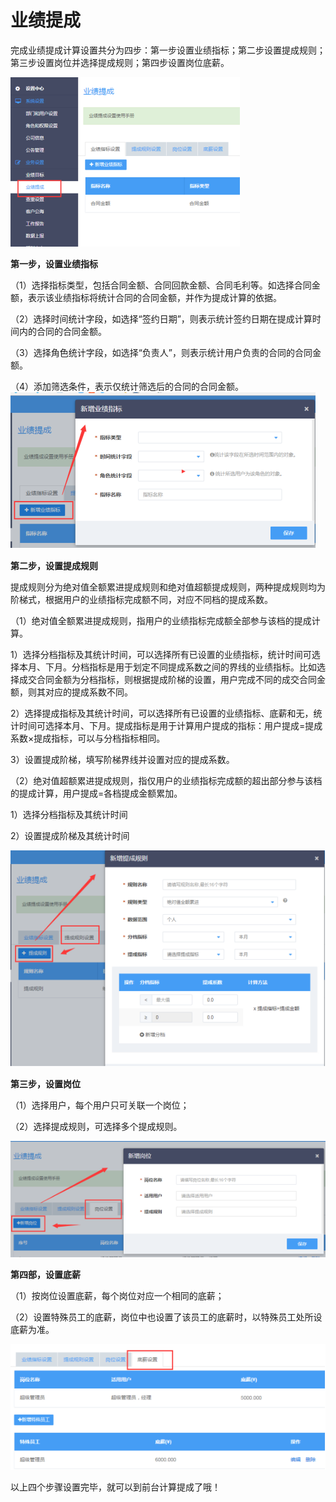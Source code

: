 # 业绩提成

完成业绩提成计算设置共分为四步：第一步设置业绩指标；第二步设置提成规则；第三步设置岗位并选择提成规则；第四步设置岗位底薪。

![](/assets/业绩提成1)

**第一步，设置业绩指标**

（1）选择指标类型，包括合同金额、合同回款金额、合同毛利等。如选择合同金额，表示该业绩指标将统计合同的合同金额，并作为提成计算的依据。

（2）选择时间统计字段，如选择“签约日期”，则表示统计签约日期在提成计算时间内的合同的合同金额。

（3）选择角色统计字段，如选择“负责人”，则表示统计用户负责的合同的合同金额。

（4）添加筛选条件，表示仅统计筛选后的合同的合同金额。![](/assets/业绩提成2)

**第二步，设置提成规则**

提成规则分为绝对值全额累进提成规则和绝对值超额提成规则，两种提成规则均为阶梯式，根据用户的业绩指标完成额不同，对应不同档的提成系数。

（1）绝对值全额累进提成规则，指用户的业绩指标完成额全部参与该档的提成计算。

1）选择分档指标及其统计时间，可以选择所有已设置的业绩指标，统计时间可选择本月、下月。分档指标是用于划定不同提成系数之间的界线的业绩指标。比如选择成交合同金额为分档指标，则根据提成阶梯的设置，用户完成不同的成交合同金额，则其对应的提成系数不同。

2）选择提成指标及其统计时间，可以选择所有已设置的业绩指标、底薪和无，统计时间可选择本月、下月。提成指标是用于计算用户提成的指标：用户提成=提成系数×提成指标，可以与分档指标相同。

3）设置提成阶梯，填写阶梯界线并设置对应的提成系数。

（2）绝对值超额累进提成规则，指仅用户的业绩指标完成额的超出部分参与该档的提成计算，用户提成=各档提成金额累加。

1）选择分档指标及其统计时间

2）设置提成阶梯及其统计时间

![](/assets/业绩提成3)

**第三步，设置岗位**

（1）选择用户，每个用户只可关联一个岗位；

（2）选择提成规则，可选择多个提成规则。

![](/assets/业绩提成4)

**第四部，设置底薪**

（1）按岗位设置底薪，每个岗位对应一个相同的底薪；

（2）设置特殊员工的底薪，岗位中也设置了该员工的底薪时，以特殊员工处所设底薪为准。

![](/assets/业绩提成5)

以上四个步骤设置完毕，就可以到前台计算提成了哦！

